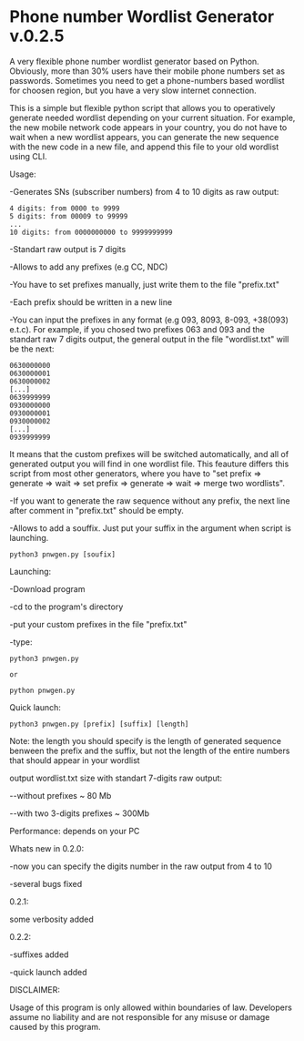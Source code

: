 # Phone number Wordlist Generator v.0.2.5

A very flexible phone number wordlist generator based on Python.
Obviously, more than 30% users have their mobile phone numbers set as passwords.
Sometimes you need to get a phone-numbers based wordlist for choosen region, but you have a very slow internet connection.

This is a simple but flexible python script that allows you to operatively generate needed wordlist depending on your current situation.
For example, the new mobile network code appears in your country, you do not have to wait when a new wordlist appears, you can generate the new sequence with the new code in a new file, and append this file to your old wordlist using CLI.

Usage:

-Generates SNs (subscriber numbers) from 4 to 10 digits as raw output:

    4 digits: from 0000 to 9999 
    5 digits: from 00009 to 99999
    ...
    10 digits: from 0000000000 to 9999999999

-Standart raw output is 7 digits

-Allows to add any prefixes (e.g CC, NDC)

-You have to set prefixes manually, just write them to the file "prefix.txt"
    
-Each prefix should be written in a new line
    
-You can input the prefixes in any format (e.g 093, 8093, 8-093, +38(093) e.t.c). For example, if you chosed two prefixes 063 and 093 and the standart raw 7 digits output, the general output in the file "wordlist.txt" will be the next:

    0630000000
    0630000001
    0630000002
    [...]
    0639999999
    0930000000
    0930000001
    0930000002
    [...]
    0939999999
    
It means that the custom prefixes will be switched automatically, and all of generated output you will find in one wordlist file. This feauture differs this script from most other generators, where you have to "set prefix => generate => wait => set prefix => generate => wait => merge two wordlists".

   
-If you want to generate the raw sequence without any prefix, the next line after comment in "prefix.txt" should be empty.

-Allows to add a souffix. Just put your suffix in the argument when script is launching.
    
    python3 pnwgen.py [soufix]

Launching:

-Download program

-cd to the program's directory

-put your custom prefixes in the file "prefix.txt"

-type:
    
    python3 pnwgen.py
    
    or 
    
    python pnwgen.py

Quick launch:

    python3 pnwgen.py [prefix] [suffix] [length]

Note: the length you should specify is the length of generated sequence benween the prefix and the suffix, but not the length of the entire numbers that should appear in your wordlist

    
output wordlist.txt size with standart 7-digits raw output:

--without prefixes ~ 80 Mb

--with two 3-digits prefixes ~ 300Mb


Performance: depends on your PC

Whats new in 0.2.0:

-now you can specify the digits number in the raw output from 4 to 10

-several bugs fixed


0.2.1:

some verbosity added

0.2.2:

-suffixes added

-quick launch added


DISCLAIMER:

Usage of this program is only allowed within boundaries of law. Developers assume no liability and are not responsible for any misuse or damage caused by this program.
